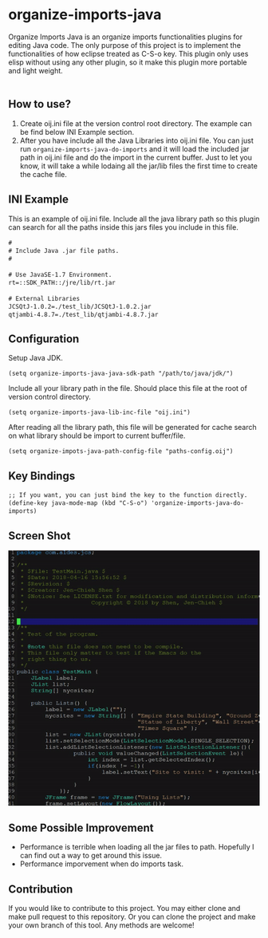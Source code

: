# organize-imports-java #

Organize Imports Java is an organize imports functionalities plugins
for editing Java code. The only purpose of this project is to
implement the functionalities of how eclipse treated as C-S-o key.
This plugin only uses elisp without using any other plugin, so it
make this plugin more portable and light weight.
<br/><br/>


## How to use? ##
1. Create oij.ini file at the version control root directory.
The example can be find below INI Example section.
2. After you have include all the Java Libraries into oij.ini
file. You can just run `organize-imports-java-do-imports` and
it will load the included jar path in oij.ini file and do
the import in the current buffer. Just to let you know, it will
take a while lodaing all the jar/lib files the first time to
create the cache file.


## INI Example ##
This is an example of oij.ini file. Include all the java library
path so this plugin can search for all the paths inside this jars
files you include in this file.
```
#
# Include Java .jar file paths.
#

# Use JavaSE-1.7 Environment.
rt=::SDK_PATH::/jre/lib/rt.jar

# External Libraries
JCSQtJ-1.0.2=./test_lib/JCSQtJ-1.0.2.jar
qtjambi-4.8.7=./test_lib/qtjambi-4.8.7.jar

```


## Configuration ##
Setup Java JDK.
```
(setq organize-imports-java-java-sdk-path "/path/to/java/jdk/")
```

Include all your library path in the file. Should place
this file at the root of version control directory.
```
(setq organize-imports-java-lib-inc-file "oij.ini")
```

After reading all the library path, this file will be generated
for cache search on what library should be import to current
buffer/file.
```
(setq organize-impots-java-path-config-file "paths-config.oij")
```

## Key Bindings ##
```
;; If you want, you can just bind the key to the function directly.
(define-key java-mode-map (kbd "C-S-o") 'organize-imports-java-do-imports)
```


## Screen Shot ##
<img src="./screen_shot/orangize_imports_java_demo1.gif"/>


## Some Possible Improvement ##
* Performance is terrible when loading all the jar files to path.
Hopefully I can find out a way to get around this issue.
* Performance imporvement when do imports task.


## Contribution ##
If you would like to contribute to this project. You may either
clone and make pull request to this repository. Or you can
clone the project and make your own branch of this tool. Any
methods are welcome!
